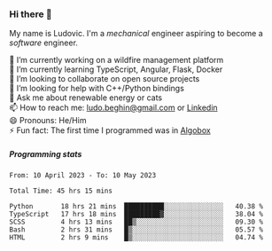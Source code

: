 ### Hi there 👋

My name is Ludovic. I'm a *mechanical* engineer aspiring to become a *software* engineer.

 🔭 I’m currently working on a wildfire management platform<br/>
 🌱 I’m currently learning TypeScript, Angular, Flask, Docker<br/>
 👯 I’m looking to collaborate on open source projects<br/>
 🤔 I’m looking for help with C++/Python bindings<br/>
 💬 Ask me about renewable energy or cats<br/>
 📫 How to reach me: ludo.beghin@gmail.com or [Linkedin](https://www.linkedin.com/in/ludovic-beghin/)<br/>
 😄 Pronouns: He/Him<br/>
 ⚡ Fun fact: The first time I programmed was in [Algobox](https://fr.wikipedia.org/wiki/Algobox)<br/>

##### Programming stats
<!--START_SECTION:waka-->

```text
From: 10 April 2023 - To: 10 May 2023

Total Time: 45 hrs 15 mins

Python       18 hrs 21 mins  ██████████░░░░░░░░░░░░░░░   40.38 %
TypeScript   17 hrs 18 mins  █████████▓░░░░░░░░░░░░░░░   38.04 %
SCSS         4 hrs 13 mins   ██▒░░░░░░░░░░░░░░░░░░░░░░   09.30 %
Bash         2 hrs 31 mins   █▒░░░░░░░░░░░░░░░░░░░░░░░   05.57 %
HTML         2 hrs 9 mins    █▒░░░░░░░░░░░░░░░░░░░░░░░   04.74 %
```

<!--END_SECTION:waka-->

